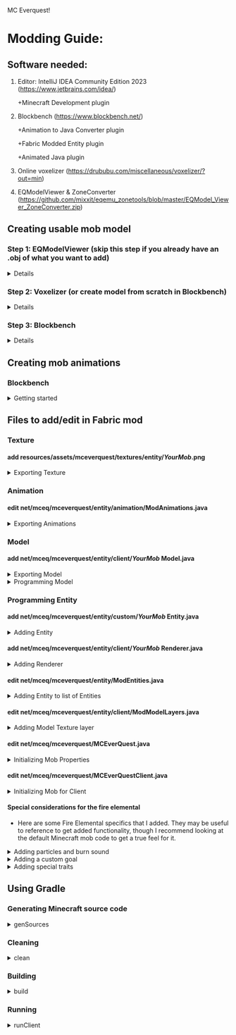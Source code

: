 MC Everquest!

# Modding Guide:

## Software needed:
1. Editor: IntelliJ IDEA Community Edition 2023 (https://www.jetbrains.com/idea/)
   
   +Minecraft Development plugin
2. Blockbench (https://www.blockbench.net/)
   
   +Animation to Java Converter plugin
   
   +Fabric Modded Entity plugin
   
   +Animated Java plugin
3. Online voxelizer (https://drububu.com/miscellaneous/voxelizer/?out=min)
4. EQModelViewer & ZoneConverter (https://github.com/mixxit/eqemu_zonetools/blob/master/EQModel_Viewer_ZoneConverter.zip)


## Creating usable mob model
### Step 1: EQModelViewer (skip this step if you already have an .obj of what you want to add)
<details>
 <summary>Details</summary>
Use the EQModelViewer to extract models from the Everquest S3D files.
 
- **Load s3d**
 
 ![image](https://github.com/J-stacked/mceverquest/assets/146044161/d6dfb836-c224-4a01-8eb2-7fe6056c4762)

- **Load Model**

![image](https://github.com/J-stacked/mceverquest/assets/146044161/8727be48-bbc7-4f38-bbda-66dd25ceb74b)


- **Load Object**

![image](https://github.com/J-stacked/mceverquest/assets/146044161/9c72b514-29b6-4709-b2ab-a7f3591402ec)

- **Export OBJ**
 
![image](https://github.com/J-stacked/mceverquest/assets/146044161/10beb3a9-6990-441e-90b3-3a5557dbefce)


</details>

### Step 2: Voxelizer (or create model from scratch in Blockbench)
<details>
 <summary>Details</summary>
 
- **Open file**
 
![image](https://github.com/J-stacked/mceverquest/assets/146044161/07372262-8df5-4552-bcb7-a5f46d5c2578)

- **Make voxels below 1000 to avoid a Java StackOverflow error**
 
![image](https://github.com/J-stacked/mceverquest/assets/146044161/60bf5f35-8ce4-4cfe-bfde-3e31714a19b3)


- **Save as Minecraft (.json)**
 
![image](https://github.com/J-stacked/mceverquest/assets/146044161/312f80d5-ef0d-452c-bac9-4fcefd64d3a8)

</details>

### Step 3: Blockbench
<details>
 <summary>Details</summary>
 
<details>
 <summary>Importing</summary>

#### Import
- Open .json model in Blockbench

![image](https://github.com/J-stacked/mceverquest/assets/146044161/7627c240-5421-4323-be6b-77e2a6eb92df)


- Convert project (_File > Convert Project_) to "Modded Entity".

![image](https://github.com/J-stacked/mceverquest/assets/146044161/4960e9fe-338e-4988-aec8-a399c371abeb)


> **IMPORTANT**
> 
> Please ensure the project is converted to "Modded Entity".  If not, there will be texturing and animation issues.  Also, in _File > Project..._, ensure the Export Version is set to Fabric 1.17+
> 
> ![image](https://github.com/J-stacked/mceverquest/assets/146044161/b184889d-2e08-43f7-be95-c40eddb30741)

> **IMPORTANT**
> 
> Please ensure the model is facing the -Z direction.  Otherwise, it will not walk facing forward.


</details>

<details>
 <summary>Grouping</summary>
 
#### Grouping
- Group cubes as body parts, creating a hierarchy starting with the mob name as the root, then including each limb as a subfolder.  Include the torso (body) as its own part.  This will help when it comes to animating the newly added mob later.

 ![image](https://github.com/J-stacked/mceverquest/assets/146044161/987c084c-a8ca-4e00-b9de-ea0e2a7819e8)
 
- Add cubes to groups by either individually selecting the voxels or by holding down CTRL and dragging the left mouse button.  Then, right click your selection and add to intended body group.

 ![image](https://github.com/J-stacked/mceverquest/assets/146044161/bdab9e67-eae0-4333-90a7-dbacb1022698)

- Repeat until all cubes are consolidated into groups.
  
> **TIP**
> 
> To help with grouping quickly, toggle the visibility of the groups.  This will prevent the cubes from being selected again, as well as hiding them from view.
>
> ![image](https://github.com/J-stacked/mceverquest/assets/146044161/16f1afd0-affb-49a6-872b-5c26a92ac697)


</details>

<details>
 <summary>Texturing</summary>
 
#### Texturing
- The texture will most likely not be able to be found initially, so go ahead and create a texture, then delete the old one.
  
  ![image](https://github.com/J-stacked/mceverquest/assets/146044161/4d8f709b-1a48-4bdd-9d89-8b70a2257cb0)
  
- Each face of a voxel will have a different highlighted area on the texture.  This highlighted area is what section of the texture will map to the face.

> **TIP**
> Try to fit the texture in as small a dimension as you can manage.  16x16 is ideal, but if the size must be increased then be sure to stick to dimensions that are square and a power of 2 (ex. 8x8, 16x16, 32x32).  This is managed in _File > Project... > Texture Size_.

> **NOTE**
> In the _Edit_ tab, you will be able to adjust the placement of the texture on the faces of the voxel model.  In the _Paint_ tab, you will be able to actually paint the textures either on the texture tab on the left side of the screen or directly on the model.  Try to stick to a limited color palette.

- Once you are done, you should have a layout similar to this (overlook the absolutely phenomenal texturing for now!):

  ![image](https://github.com/J-stacked/mceverquest/assets/146044161/d12e2548-c388-41e1-8b92-045df258b70d)

</details>

</details>

## Creating mob animations

### Blockbench

<details>
 <summary>Getting started</summary>

- In the _Edit_ tab, adjust the pivot points of all limbs to somewhere that makes sense for the limb.  Also, you will want to set the pivot point for the mob overall.  Think of the pivot points as where the joints would be on each limb.

![image](https://github.com/J-stacked/mceverquest/assets/146044161/06494b26-6d41-4b59-a726-65ad0a1cd67c)

> **TIP**
>
> If you are in need of fine tuning for the pivot point, hold down CTRL while you drag the vectors.

- Go to the _Animate_ tab in Blockbench

![image](https://github.com/J-stacked/mceverquest/assets/146044161/a33abb27-c3cc-488d-bb5e-28b18b2651c5)

- Create an animation

![image](https://github.com/J-stacked/mceverquest/assets/146044161/d403ba30-4ccf-48c3-befb-0b7dce638b60)

- Name the animation and choose whether the animation will be a looping animation (ex. walking) or an animation that will play once (ex. looking around or attacking)

![image](https://github.com/J-stacked/mceverquest/assets/146044161/844b49f6-9e08-498e-b233-26bbd4421c85)

- Add a base position for everything you plan to animate with this animation at 0s.  This way, everything will snap back to normal.

![image](https://github.com/J-stacked/mceverquest/assets/146044161/5675e1b0-bd0c-4068-9821-c7023f52353c)

- Add your other positions along the _TIMELINE_

> NOTE
>
> To preview as it would look in Minecraft, hit the three bars in the upper right corner of the viewport, then go to _Preview Scene_, then select the environment you would like to emulate
>
> ![image](https://github.com/J-stacked/mceverquest/assets/146044161/cee60a27-ac1d-4c4f-9962-a9bfa44a6c5f)

- Typically you will want an idle animation, a walking animation, and an attack animation.  More or less can be added as needed.  For example, the rat only has a walking and idle animation, since attacking is done by more or less ramming into the player, which can be handled by the code pretty easily.  This fire elemental will have four animations: walking, idle, melee attack, and fire attack.

</details>

## Files to add/edit in Fabric mod
### Texture
#### add resources/assets/mceverquest/textures/entity/_YourMob_.png
<details>
 <summary>Exporting Texture</summary>
 
- In Blockbench, right click your texture file on the left hand side of the screen and hit _Save As_

> **NOTE**
>
> This texture file should be saved with NO uppercase letters.  If there are upper case letters, you will get a runtime error later on.

![image](https://github.com/J-stacked/mceverquest/assets/146044161/dcfda869-d0c0-4382-99f5-0c7e64c5a40f)

- Save this somewhere convenient for you to access
- Open this project in IntelliJ IDEA
- Drag the file from your file explorer on to _resources>assets>mceverquest>textures>entity_

![image](https://github.com/J-stacked/mceverquest/assets/146044161/99687e4e-39b0-41b0-88f9-da0deaf9a62c)

- Hit the refactor button to add it to the project!

</details>

### Animation
#### edit net/mceq/mceverquest/entity/animation/ModAnimations.java
<details>
 <summary>Exporting Animations</summary>

- In Blockbench, hit _File>Export>Export Animations to Java_.

> IMPORTANT
>
> Use Yarn mappings when saving

![image](https://github.com/J-stacked/mceverquest/assets/146044161/ce3d0ef1-d8b0-42d9-a103-0f7f86a2408d)


- While this project workspace is open in IntelliJ IDEA, open the resulting file from exporting the animations with IntelliJ IDEA but do not refactor the project to include this file.
- Copy all the contents of the newly exported animations text file.
- Make a new code region at the bottom of _net/mceq/mceverquest/entity/animation/ModAnimations.java_

![image](https://github.com/J-stacked/mceverquest/assets/146044161/b18a54b0-d925-41e7-8e64-aea964fbc31b)

- Paste your animation code!
- Close out of the animation text file you had opened, you will not need it anymore.
 
</details>

### Model
#### add net/mceq/mceverquest/entity/client/_YourMob_ Model.java
<details>
 <summary>Exporting Model</summary>

- In Blockbench, hit _File>Export>Export Java Entity_
- Export this somewhere convenient and label it similarly to _FireelementalModel_

![image](https://github.com/J-stacked/mceverquest/assets/146044161/e8dbb323-309e-4a89-843e-793f92d491b8)

</details>
<details>
 <summary>Programming Model</summary>
 
- Open the exported model file in IntelliJ, but do not refactor the project to include it.  We will use this file in a couple of steps.
- Create a new Java class under _net/mceq/mceverquest/entity/client/_ by right clicking the folder and hitting _New>Java Class_.  Name this similarly to _FireelementalModel_
- Create imports as follows:

```java

import net.mceq.mceverquest.entity.animation.ModAnimations;
import net.mceq.mceverquest.entity.custom.FireelementalEntity;  //this does not exist yet, but it will later!
import net.minecraft.client.model.*;
import net.minecraft.client.render.VertexConsumer;
import net.minecraft.client.render.entity.model.SinglePartEntityModel;
import net.minecraft.client.util.math.MatrixStack;

```

- Change the class declaration similar to the code below.  It will throw an error until FireelementalEntity is implemented, but we will do that later.  This change of the model class allows us to inherit from already implemented code for _SinglePartEntityModel_ and inherit our not-yet-cerated code for _FireelementalEntity_ (or whatever your mob entity class will be named)

```java

public class FireelementalModel<T extends FireelementalEntity> extends SinglePartEntityModel<T> {

}

```


- Within the public class, add the following code in order to declare each body part.  Be sure to use names that you used in Blockbench for each body part and to declare each of them.

```java

private final ModelPart fireelemental;
private final ModelPart head;
private final ModelPart body;
private final ModelPart leftarm;
private final ModelPart rightarm;
private final ModelPart flame;

```

- Add the following code to create the class constructor, modifying it to cater to your mob's attributes

```java

public FireelementalModel(ModelPart root) {
   this.fireelemental = root.getChild("fireelemental");
   this.head = fireelemental.getChild("head");
   this.body = fireelemental.getChild("body");
   this.rightarm = fireelemental.getChild("rightarm");
   this.leftarm = fireelemental.getChild("leftarm");
   this.flame = fireelemental.getChild("flame");
}

```

- Next, you will add the model itself.  Copy and paste the _public static TexturedModelData getTexturedModelData()_ method from your exported model file into your newly created model file.  It should look similar to the code below.

```java

public static TexturedModelData getTexturedModelData() {
  ModelData modelData = new ModelData();
  ModelPartData modelPartData = modelData.getRoot();
  ModelPartData fireelemental = modelPartData.addChild("fireelemental", ModelPartBuilder.create(), ModelTransform.of(0.0F, 8.0F, 0.0F, 0.0F, -1.5708F, 0.0F));

  //your model data goes here
}

```

- After that, we will implement two required override methods for inheriting _SinglePartEntityModel_
- The first required method will be _setAngles_, similar to what is shown below.  This allows us to set our different animations for our mob.

```java

@Override
public void setAngles(FireelementalEntity entity, float limbSwing, float limbSwingAmount, float ageInTicks, float netHeadYaw, float headPitch) {  //required
    this.getPart().traverse().forEach(ModelPart::resetTransform);

    this.animateMovement(ModAnimations.FIREELEMENTAL_WALKING, limbSwing, limbSwingAmount, 2f, 2.5f);
    this.updateAnimation(entity.idleAnimationState, ModAnimations.FIREELEMENTAL_IDLE, ageInTicks, 1f);
}

```

- The second required method will be _getPart()_.  This is straightforward and will be similar to the code below.

```java

@Override
public ModelPart getPart() {
    return fireelemental;
}

```

- Next, we will implement our renderer.  This is another override function, though not required by our inherited class.  Definitely include it, though!  Otherwise, you may have a bit of trouble rendering...

```java
@Override
public void render(MatrixStack matrices, VertexConsumer vertexConsumer, int light, int overlay, float red, float green, float blue, float alpha) {
    fireelemental.render(matrices, vertexConsumer, light, overlay, red, green, blue, alpha);
}
```

- That's it for the model file!

</details>

### Programming Entity 
#### add net/mceq/mceverquest/entity/custom/_YourMob_ Entity.java
<details>
 <summary>Adding Entity</summary>
 
- Add a new Java class by right clicking _net/mceq/mceverquest/entity/custom/_ and hitting _New>Java Class_.  Name this similarly to _FireelementalEntity_.
- Add at least the following imports for now, though you will probably need to add more depending on the behavior of your mob.

```java

import net.minecraft.entity.AnimationState;
import net.minecraft.entity.EntityPose;
import net.minecraft.entity.EntityType;
import net.minecraft.entity.ai.goal.*;
import net.minecraft.entity.attribute.DefaultAttributeContainer;
import net.minecraft.entity.attribute.EntityAttributes;
import net.minecraft.entity.damage.DamageSource;
import net.minecraft.entity.mob.HostileEntity;
import net.minecraft.entity.mob.MobEntity;
import net.minecraft.entity.player.PlayerEntity;
import net.minecraft.sound.SoundEvent;
import net.minecraft.sound.SoundEvents;
import net.minecraft.world.World;
import org.jetbrains.annotations.Nullable;

```

- In order to have hostile mob behavior, we will make the class inherit HostileEntity.  If you wish to make a non-hostile entity, this will change of course.  However, much of the following code will also change.

```java

public class FireelementalEntity extends HostileEntity

```

- Within the class, we will declare a _public final idleAnimationState_ and a _private int idleAnimationTimeout_.  _idleAnimationState_ will be used both in this file and for what we already programmed in _FireelementalModel_.  We will declare them as follows.

```java

public final AnimationState idleAnimationState = new AnimationState();
private int idleAnimationTimeout = 0;

```

- Next, we will create a default constructor to match one needed from inheriting _HostileEntity_.

```java

public FireelementalEntity(EntityType<? extends HostileEntity> entityType, World world) {
  super(entityType, world);
}

```

- We will now create a method to setup animation states for our idle animation.  It will likely look similar to the method implemented below.

```java

private void setupAnimationStates() {
    if (this.idleAnimationTimeout <= 0) {
        this.idleAnimationTimeout = this.random.nextInt(40) + 80;
        this.idleAnimationState.start(this.age);
    } else {
        --this.idleAnimationTimeout;
    }
}

```

- Next, let's set up some attributes for our mob.  This will be called on mod initialization later.  There are many other attributes that can be addded as well under _EntityAttributes_.

```java

public static DefaultAttributeContainer.Builder createFireelementalAttributes() {
    return MobEntity.createMobAttributes()
            .add(EntityAttributes.GENERIC_MAX_HEALTH, 20)
            .add(EntityAttributes.GENERIC_MOVEMENT_SPEED, 0.3f)
            .add(EntityAttributes.GENERIC_ARMOR, 0.5f)
            .add(EntityAttributes.GENERIC_ATTACK_DAMAGE, 4);
}

```

- All we have left now are override methods!  Our first will be a method to update the limbs of our mob.  It will look similar to the one shown below.

```java

@Override
protected void updateLimbs(float posDelta) {
    float f = this.getPose() == EntityPose.STANDING ? Math.min(posDelta * 6.0f, 1.0f) : 0.0f;
    this.limbAnimator.updateLimbs(f, 0.2f);
}

```

- Our next one will be to setup the animation states on the client side.

```java

@Override
public void tick() {
    super.tick();
    if(this.getWorld().isClient()) {
        setupAnimationStates();
    }
}

```

- Next, we will have to setup our goals.  This is obviously highly dependant on the mob you intend to setup.  Our Fire Elemental will look like the one below.  If you wish to view a complete list of goals, click one of the goals (ex. _MeleeAttackGoal_) with your middle mouse button.  It will open up Minecraft's code for the _MeleeAttackGoal_.  Scroll up in that file until you see the class declaration and move your cursor to where it inherits the _Goal_ class.  Hit CTRL+H on your keyboard to view the _Goal_'s class hierarchy.  It will open up a panel on the right side of your screen and display a complete list of all the goals.

```java

    @Override
    protected void initGoals() {
        this.goalSelector.add(2, new MeleeAttackGoal(this, 1.2D, false));
        this.goalSelector.add(3, new WanderAroundFarGoal(this, 0.75f, 1));
        this.goalSelector.add(4, new LookAroundGoal(this));

        this.targetSelector.add(2, new ActiveTargetGoal<>(this, PlayerEntity.class, true));
        this.targetSelector.add(3, new ActiveTargetGoal<>(this, BeeEntity.class, true));
    }

```

- Finally, let's add some sounds!  For fun, our Fire Elemental code will look like this for now.

```java

@Nullable
@Override
protected SoundEvent getAmbientSound() {
    return SoundEvents.ENTITY_BLAZE_AMBIENT;
}

@Nullable
@Override
protected SoundEvent getHurtSound(DamageSource source) {
    return SoundEvents.ENTITY_VILLAGER_HURT;
}

@Nullable
@Override
protected SoundEvent getDeathSound() {
    return SoundEvents.ENTITY_VILLAGER_CELEBRATE;
}

```

- That's all for our basic entity class!

</details>

#### add net/mceq/mceverquest/entity/client/_YourMob_ Renderer.java
<details>
 <summary>Adding Renderer</summary>

- Add a new Java class by right clicking _net/mceq/mceverquest/entity/client/_ and hitting _New>Java Class_.  Name this similarly to _FireelementalRenderer_.
- Add the following imports.

```java

import net.mceq.mceverquest.MCEverQuest;
import net.mceq.mceverquest.entity.custom.FireelementalEntity;  //change this accordingly!
import net.minecraft.client.render.VertexConsumerProvider;
import net.minecraft.client.render.entity.EntityRendererFactory;
import net.minecraft.client.render.entity.MobEntityRenderer;
import net.minecraft.client.util.math.MatrixStack;
import net.minecraft.util.Identifier;

```

- Let's inherit some stuff!  Change your code accordingly.

```java

public class FireelementalRenderer extends MobEntityRenderer<FireelementalEntity, FireelementalModel<FireelementalEntity>>{
    
}

```

- Inside the class, let's first grab our texture.

```java

private static final Identifier TEXTURE = new Identifier(MCEverQuest.MOD_ID, "textures/entity/fireelementalTexture.png");

```

- Alright, now to make the constructor.  Our Fire Elemental will look like this.  The 0.6f is the size of our shadow.  The ModModelLayers is not implemented yet, but we will get there later.

```java

public FireelementalRenderer(EntityRendererFactory.Context context) {
    super(context, new FireelementalModel<>(context.getPart(ModModelLayers.FIREELEMENTAL)), 0.6f);
}

```

- Next, let's implement a method to allow our texture to be grabbed.

```java

@Override
public Identifier getTexture(FireelementalEntity entity) {
    return TEXTURE;
}

```

- Finally, let's implement our _render_ method.

```java

@Override
public void render(FireelementalEntity mobEntity, float f, float g, MatrixStack matrixStack,
                   VertexConsumerProvider vertexConsumerProvider, int i) {

    super.render(mobEntity, f, g, matrixStack, vertexConsumerProvider, i);
}

```

- We are now done with this class!  All easy work from here on out.

</details>

#### edit net/mceq/mceverquest/entity/ModEntities.java
<details>
 <summary>Adding Entity to list of Entities</summary>

- Open _net/mceq/mceverquest/entity/ModEntities.java_.
- Add _import net.mceq.mceverquest.entity.custom.FireelementalEntity;_ to your import list at the top (change the name, of course!)
- Add the following code within the class _ModEntities_:

```java

public static final EntityType<FireelementalEntity> FIREELEMENTAL = Registry.register(Registries.ENTITY_TYPE,
        new Identifier(MCEverQuest.MOD_ID, "fireelemental"),
        FabricEntityTypeBuilder.create(SpawnGroup.MONSTER, FireelementalEntity::new)
                .dimensions(EntityDimensions.fixed(1f, 2f)).build());

```

- Of course, change this to match your created mob.  The _SpawnGroup_ code determines in what group your monster will spawn.  In this case, we want a _MONSTER_.  EntityDimensions determine the width and height, respectively, of your mob.
 
</details>

#### edit net/mceq/mceverquest/entity/client/ModModelLayers.java
<details>
 <summary>Adding Model Texture layer</summary>

- Open _net/mceq/mceverquest/entity/client/ModModelLayers.java_.
- At the end of the class _ModModelLayers_, add the following code (adjusted to suit your mob):

```java

public static final EntityModelLayer FIREELEMENTAL =
        new EntityModelLayer(new Identifier(MCEverQuest.MOD_ID, "fireelemental"), "main");

```
 
</details>

#### edit net/mceq/mceverquest/MCEverQuest.java
<details>
 <summary>Initializing Mob Properties</summary>

- Open _net/mceq/mceverquest/MCEverQuest.java_.  Within the _onInitialize_ method of the _MCEverQuest_ class, add the following code adjusted to suit your mob:

```java

FabricDefaultAttributeRegistry.register(ModEntities.FIREELEMENTAL, FireelementalEntity.createFireelementalAttributes());

```
 
</details>

#### edit net/mceq/mceverquest/MCEverQuestClient.java
<details>
 <summary>Initializing Mob for Client</summary>

- Open _net/mceq/mceverquest/MCEverQuestClient.java_.  Within the _onInitializeClient_ method of the _MCEverQuestClient_ class, add the following code adjusted to suit your mob:

```java

EntityRendererRegistry.register(ModEntities.FIREELEMENTAL, FireelementalRenderer::new);
EntityModelLayerRegistry.registerModelLayer(ModModelLayers.FIREELEMENTAL, FireelementalModel::getTexturedModelData);

```
 
</details>

#### Special considerations for the fire elemental

- Here are some Fire Elemental specifics that I added.  They may be useful to reference to get added functionality, though I recommend looking at the default Minecraft mob code to get a true feel for it.

<details>
 <summary> Adding particles and burn sound </summary>

 - Added some flame particles around the fire elemental entity, as well as random burn sound effects.
 - This code is within the FireelementalEntity class

```java

@Override  //adds particles and ambient sound
public void tickMovement() {
    if (this.getWorld().isClient) {
        if (this.random.nextInt(24) == 0 && !this.isSilent()) {
            this.getWorld().playSound(this.getX() + 0.5, this.getY() + 0.5, this.getZ() + 0.5,
                    SoundEvents.ENTITY_BLAZE_BURN, this.getSoundCategory(), 0.3f + this.random.nextFloat(),
                    this.random.nextFloat() * 0.7f + 0.3f, false);
        }
        for (int i = 0; i < 2; ++i) {
            this.getWorld().addParticle(ParticleTypes.FLAME, this.getParticleX(0.2), this.getRandomBodyY(),
                    this.getParticleZ(0.2), 0.0, 0.0, 0.0);
        }
    }
    super.tickMovement();
}

```

</details>

<details>
 <summary> Adding a custom goal </summary>

- I added a custom attack goal for the fire elemental.  It will chase you and shoot fireballs at you if it can't reach you.

- This is the extra code in the FireelementalModel class.

```java

public void setAngles(FireelementalEntity entity, float limbSwing, float limbSwingAmount, float ageInTicks, float netHeadYaw, float headPitch) {

    ...

    this.updateAnimation(entity.attackAnimationState, ModAnimations.FIREELEMENTAL_MELEEATTACK, ageInTicks, 1f);
    this.updateAnimation(entity.fireAttackAnimationState, ModAnimations.FIREELEMENTAL_FIREATTACK, ageInTicks, 1f);
}

```

- This is the extra code within the FireelementalEntity class

```java

//new declarations
public final AnimationState attackAnimationState = new AnimationState();
public final AnimationState fireAttackAnimationState = new AnimationState();
private int attackAnimationTimeout = 0;
private int fireAttackAnimationTimeout = 0;
private static final TrackedData<Byte> FIREELEMENTAL_FLAGS = DataTracker.registerData(FireelementalEntity.class, TrackedDataHandlerRegistry.BYTE);

```

```java

//new animation states
private void setupAnimationStates() {
    if (this.idleAnimationTimeout <= 0) {
        this.idleAnimationTimeout = this.random.nextInt(40) + 80;
        this.idleAnimationState.start(this.age);
    } else {
        --this.idleAnimationTimeout;
    }

    if(this.isAttacking() && this.attackAnimationTimeout <= 0){
        this.attackAnimationState.start(this.age);
        this.attackAnimationTimeout = 25;
    }else{
        --this.attackAnimationTimeout;
    }

    if(this.isFireActive() && this.fireAttackAnimationTimeout <= 0){
        this.fireAttackAnimationState.start(this.age);
        this.fireAttackAnimationTimeout = 60;
    }else if (this.isFireActive()){
        --this.fireAttackAnimationTimeout;
    }
}

```

```java

//This tracked flag is for the fire effect when the fire elemental is about to shoot fireballs
@Override
protected void initDataTracker() {
    super.initDataTracker();
    this.dataTracker.startTracking(FIREELEMENTAL_FLAGS, (byte)0);
}

```

```java

//adds flame particles and ambient sound
@Override  
public void tickMovement() {
    if (this.getWorld().isClient) {
        if (this.random.nextInt(24) == 0 && !this.isSilent()) {
            this.getWorld().playSound(this.getX() + 0.5, this.getY() + 0.5, this.getZ() + 0.5,
                    SoundEvents.ENTITY_BLAZE_BURN, this.getSoundCategory(), 0.3f + this.random.nextFloat(),
                    this.random.nextFloat() * 0.7f + 0.3f, false);
        }
        for (int i = 0; i < 2; ++i) {
            this.getWorld().addParticle(ParticleTypes.FLAME, this.getParticleX(0.2), this.getRandomBodyY(),
                    this.getParticleZ(0.2), 0.0, 0.0, 0.0);
        }
    }
    super.tickMovement();
}

```

```java

//these methods manage the fire effect on the blaze
@Override
public boolean isOnFire() {
    return this.isFireActive();
}

private boolean isFireActive() {
    return (this.dataTracker.get(FIREELEMENTAL_FLAGS) & 1) != 0;
}

void setFireActive(boolean fireActive) {
    byte b = this.dataTracker.get(FIREELEMENTAL_FLAGS);
    b = fireActive ? (byte)(b | 1) : (byte)(b & 0xFFFFFFFE);
    this.dataTracker.set(FIREELEMENTAL_FLAGS, b);
}

```

```java

//our new goals
@Override
protected void initGoals() {
    this.goalSelector.add(1, new FireelementalAttackGoal(this));  //NEW!  Our new custom goal
    this.goalSelector.add(2, new WanderAroundFarGoal(this, 0.75f, 1));
    this.goalSelector.add(3, new LookAroundGoal(this));

    this.targetSelector.add(1, new RevengeGoal(this).setGroupRevenge());  //NEW!  This adds a revenge goal if another mob hits the fire elemental.
    this.targetSelector.add(2, new ActiveTargetGoal<>(this, PlayerEntity.class, true));
    this.targetSelector.add(3, new ActiveTargetGoal<>(this, BeeEntity.class, true));
}

```

```java

//and finally, our new goal!

static class FireelementalAttackGoal extends Goal {
     private final FireelementalEntity fireelemental;
     private int fireballsFired;
     private int fireballCooldown;
     private int targetNotVisibleTicks;
     private Path path;

     public FireelementalAttackGoal(FireelementalEntity fireelemental) {
         this.fireelemental = fireelemental;
         this.setControls(EnumSet.of(Goal.Control.MOVE, Goal.Control.LOOK));
     }

     @Override
     public boolean canStart() {
         LivingEntity livingEntity = this.fireelemental.getTarget();
         return livingEntity != null && livingEntity.isAlive() && this.fireelemental.canTarget(livingEntity);
     }

     @Override
     public void start() {
         this.fireballsFired = 0;
     }

     @Override
     public void stop() {
         this.fireelemental.setFireActive(false);
         this.targetNotVisibleTicks = 0;
     }

     @Override
     public boolean shouldRunEveryTick() {
         return true;
     }

     @Override
     public void tick() {
         --this.fireballCooldown;
         LivingEntity livingEntity = this.fireelemental.getTarget();
         if (livingEntity == null) {
             return;
         }
         boolean bl = this.fireelemental.getVisibilityCache().canSee(livingEntity);
         this.targetNotVisibleTicks = bl ? 0 : ++this.targetNotVisibleTicks;
         double d = this.fireelemental.squaredDistanceTo(livingEntity);

         if(fireballCooldown > 0){
             if(d<1 && this.fireelemental.attackAnimationTimeout <=0) {
                 this.fireelemental.tryAttack(livingEntity);
                 this.fireelemental.setAttacking(true);
             }else if(d<144){
                 this.path = this.fireelemental.getNavigation().findPathTo(livingEntity, 0);
                 this.fireelemental.getNavigation().startMovingAlong(this.path, 1.3D);
                 this.fireelemental.setAttacking(false);
             }else{
                 this.fireelemental.setAttacking(false);
             }
             return;
         }
         this.fireelemental.setAttacking(false);

         if (d < 4.0) {
             if (!bl) {
                 return;
             }
             if (this.fireballCooldown <= 0) {
                 this.fireballCooldown = 80;
             }
         } else if (d < this.getFollowRange() * this.getFollowRange() && bl) {
             double e = livingEntity.getX() - this.fireelemental.getX();
             double f = livingEntity.getBodyY(0.5) - this.fireelemental.getBodyY(0.5);
             double g = livingEntity.getZ() - this.fireelemental.getZ();
             if (this.fireballCooldown <= 0) {
                 ++this.fireballsFired;
                 if (this.fireballsFired == 1) {
                     this.fireballCooldown = 60;
                     this.fireelemental.setFireActive(true);
                 } else if (this.fireballsFired <= 4) {
                     this.fireballCooldown = 6;
                 } else {
                     this.fireballCooldown = 100;
                     this.fireballsFired = 0;
                     this.fireelemental.setFireActive(false);
                 }
                 if (this.fireballsFired > 1) {
                     double h = Math.sqrt(Math.sqrt(d)) * 0.5;
                     if (!this.fireelemental.isSilent()) {
                         this.fireelemental.getWorld().syncWorldEvent(null, WorldEvents.BLAZE_SHOOTS, this.fireelemental.getBlockPos(), 0);
                     }
                     for (int i = 0; i < 1; ++i) {
                         SmallFireballEntity smallFireballEntity = new SmallFireballEntity(this.fireelemental.getWorld(), this.fireelemental, this.fireelemental.getRandom().nextTriangular(e, 2.297 * h), f, this.fireelemental.getRandom().nextTriangular(g, 2.297 * h));
                         smallFireballEntity.setPosition(smallFireballEntity.getX(), this.fireelemental.getBodyY(0.5) + 0.5, smallFireballEntity.getZ());
                         this.fireelemental.getWorld().spawnEntity(smallFireballEntity);
                     }
                 }
             }
             this.fireelemental.getLookControl().lookAt(livingEntity, 10.0f, 10.0f);
         } else if (this.targetNotVisibleTicks < 5) {
             this.fireelemental.getMoveControl().moveTo(livingEntity.getX(), livingEntity.getY(), livingEntity.getZ(), 1.0);
         }
         super.tick();
     }

     private double getFollowRange() {
         return this.fireelemental.getAttributeValue(EntityAttributes.GENERIC_FOLLOW_RANGE);
     }
 }


```
 
</details>

<details>
 <summary> Adding special traits </summary>

 - I wanted to make the fire elemental immune to fire and make it hurt by water, so I added the following to the FireelementalEntity class.

```java

@Override
public boolean hurtByWater() {
    return true;
}

@Override
public boolean isFireImmune() {
    return true;
}

```
 
</details>

## Using Gradle
### Generating Minecraft source code

<details>
<summary> genSources </summary>
   
- Before we can run our project or utilize Minecraft methods, we will need to generate the Minecraft source code.  This is done by using Fabric's _genSources_ Gradle task.

![image](https://github.com/J-stacked/mceverquest/assets/146044161/b1a26e6c-c190-4143-8a4c-687c7c71c2e7)

- This will take a little bit, so be patient!

</details>

### Cleaning

<details>
<summary> clean </summary>

- Sometimes you may need to clean the project before building.  This is done by running the _clean_ task under the build list.

![image](https://github.com/J-stacked/mceverquest/assets/146044161/fc117567-f6c1-4473-9769-38b6f0991183)

</details>

### Building

<details>
<summary> build </summary>

- To build your project, use the _build_ task.

![image](https://github.com/J-stacked/mceverquest/assets/146044161/c6e7feb1-feeb-4604-9c4d-809a5316382c)

</details>

### Running

<details>
<summary> runClient </summary>

- To run the Minecraft client with our mod, use the Fabric _runClient_ task. 

![image](https://github.com/J-stacked/mceverquest/assets/146044161/35812681-56be-4626-bf9d-ad71f066e13b)

</details>




